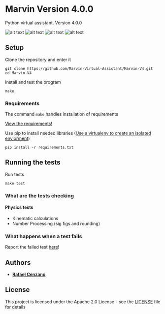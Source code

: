 # Marvin Version 4.0.0

Python virtual assistant. Version 4.0.0

![alt text](https://img.shields.io/github/license/Marvin-Virtual-Assistant/Marvin-V4.svg)
![alt text](https://img.shields.io/github/stars/Marvin-Virtual-Assistant/Marvin-V4.svg)
![alt text](https://img.shields.io/github/forks/Marvin-Virtual-Assistant/Marvin-V4.svg)
![alt text](https://img.shields.io/github/issues/Marvin-Virtual-Assistant/Marvin-V4.svg)

## Setup

Clone the repository and enter it

```
git clone https://github.com/Marvin-Virtual-Assistant/Marvin-V4.git
cd Marvin-V4
```

Install and test the program

```
make
```

### Requirements

The command `make` handles installation of requirements

[View the requirements!](requirements.txt)

Use pip to install needed libraries ([Use a virtualenv to create an isolated enviorment](https://virtualenv.pypa.io/en/latest/))

```
pip install -r requirements.txt
```

## Running the tests

Run tests

```
make test
```

### What are the tests checking

#### Physics tests

- Kinematic calculations
- Number Processing (sig figs and rounding)

### What happens when a test fails

Report the failed test [here](https://github.com/Marvin-Virtual-Assistant/Marvin-V4/issues/new)!

## Authors

* [**Rafael Cenzano**](https://github.com/RafaelCenzano)

## License

This project is licensed under the Apache 2.0 License - see the [LICENSE](LICENSE) file for details
